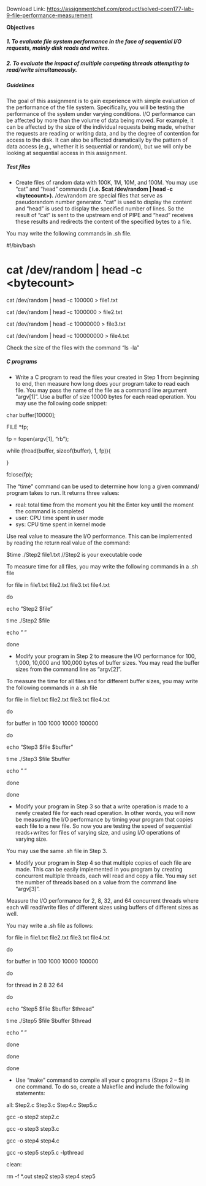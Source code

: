 Download Link: https://assignmentchef.com/product/solved-coen177-lab-9-file-performance-measurement
<br>



<strong>Objectives</strong>

<h5>1.     To evaluate file system performance in the face of sequential I/O requests, mainly disk reads and writes.</h5>

<h5>2.     To evaluate the impact of multiple competing threads attempting to read/write simultaneously.</h5>

<h5></h5>

<h5><strong>Guidelines</strong></h5>

The goal of this assignment is to gain experience with simple evaluation of the performance of the file system. Specifically, you will be testing the performance of the system under varying conditions. I/O performance can be affected by more than the volume of data being moved. For example, it can be affected by the size of the individual requests being made, whether the requests are reading or writing data, and by the degree of contention for access to the disk. It can also be affected dramatically by the pattern of data access (e.g., whether it is sequential or random), but we will only be looking at sequential access in this assignment.




<h5><strong>Test files</strong></h5>

<ul>

 <li>Create files of random data with 100K, 1M, 10M, and 100M. You may use “cat” and “head” commands <strong>( i.e. $cat /dev/random | head -c &lt;bytecount&gt;).</strong> /dev/random are special files that serve as pseudorandom number generator. “cat” is used to display the content and “head” is used to display the specified number of lines. So the result of “cat” is sent to the upstream end of PIPE and “head” receives these results and redirects the content of the specified bytes to a file.</li>

</ul>




You may write the following commands in .sh file.




#!/bin/bash

# cat /dev/random | head -c &lt;bytecount&gt;

cat /dev/random | head -c 100000 &gt; file1.txt

cat /dev/random | head -c 1000000 &gt; file2.txt

cat /dev/random | head -c 10000000 &gt; file3.txt

cat /dev/random | head -c 100000000 &gt; file4.txt




Check the size of the files with the command “ls -la”




<h5><strong>C programs </strong></h5>

<ul>

 <li>Write a C program to read the files your created in Step 1 from beginning to end, then measure how long does your program take to read each file. You may pass the name of the file as a command line argument “argv[1]”. Use a buffer of size 10000 bytes for each read operation. You may use the following code snippet:</li>

</ul>

char buffer[10000];

FILE *fp;

fp = fopen(argv[1], “rb”);

while (fread(buffer, sizeof(buffer), 1, fp)){

}

fclose(fp);




The “time” command can be used to determine how long a given command/ program takes to run. It returns three values:

<ul>

 <li>real: total time from the moment you hit the Enter key until the moment the command is completed</li>

 <li>user: CPU time spent in user mode</li>

 <li>sys: CPU time spent in kernel mode</li>

</ul>




Use real value to measure the I/O performance. This can be implemented by reading the return real value of the command:

$time ./Step2 file1.txt   //Step2 is your executable code




To measure time for all files, you may write the following commands in a .sh file




for file in file1.txt file2.txt file3.txt file4.txt

do

echo “Step2 $file”

time ./Step2 $file

echo ” ”

done




<ul>

 <li>Modify your program in Step 2 to measure the I/O performance for 100, 1,000, 10,000 and 100,000 bytes of buffer sizes. You may read the buffer sizes from the command line as “argv[2]”.</li>

</ul>




To measure the time for all files and for different buffer sizes, you may write the following commands in a .sh file




for file in file1.txt file2.txt file3.txt file4.txt

do

for buffer in 100 1000 10000 100000

do

echo “Step3 $file $buffer”

time ./Step3 $file $buffer

echo ” ”

done

done




<ul>

 <li>Modify your program in Step 3 so that a write operation is made to a newly created file for each read operation. In other words, you will now be measuring the I/O performance by timing your program that copies each file to a new file. So now you are testing the speed of sequential reads+writes for files of varying size, and using I/O operations of varying size.</li>

</ul>




You may use the same .sh file in Step 3.




<ul>

 <li>Modify your program in Step 4 so that multiple copies of each file are made. This can be easily implemented in you program by creating concurrent multiple threads, each will read and copy a file. You may set the number of threads based on a value from the command line “argv[3]”.</li>

</ul>




Measure the I/O performance for 2, 8, 32, and 64 concurrent threads where each will read/write files of different sizes using buffers of different sizes as well.




You may write a .sh file as follows:




for file in file1.txt file2.txt file3.txt file4.txt

do

for buffer in 100 1000 10000 100000

do

for thread in 2 8 32 64

do

echo “Step5 $file $buffer $thread”

time ./Step5 $file $buffer $thread

echo ” ”

done

done

done







<ul>

 <li>Use “make” command to compile all your c programs (Steps 2 – 5) in one command. To do so, create a Makefile and include the following statements:</li>

</ul>

all: Step2.c Step3.c Step4.c Step5.c

gcc -o step2 step2.c

gcc -o step3 step3.c

gcc -o step4 step4.c

gcc -o step5 step5.c -lpthread




clean:

rm -f *.out step2 step3 step4 step5


